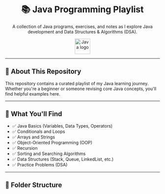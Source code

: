 <h1 align="center">📚 Java Programming Playlist</h1>
<p align="center">A collection of Java programs, exercises, and notes as I explore Java development and Data Structures & Algorithms (DSA).</p>

<p align="center">
  <img src="https://skillicons.dev/icons?i=java" height="50" alt="Java logo" />
</p>

---

## 📌 About This Repository

This repository contains a curated playlist of my Java learning journey. Whether you're a beginner or someone revising core Java concepts, you'll find helpful examples here.

---

## 🎯 What You'll Find

- ✅ Java Basics (Variables, Data Types, Operators)
- ✅ Conditionals and Loops
- ✅ Arrays and Strings
- ✅ Object-Oriented Programming (OOP)
- ✅ Recursion
- ✅ Sorting and Searching Algorithms
- ✅ Data Structures (Stack, Queue, LinkedList, etc.)
- ✅ Practice Problems (DSA)

---

## 📁 Folder Structure

